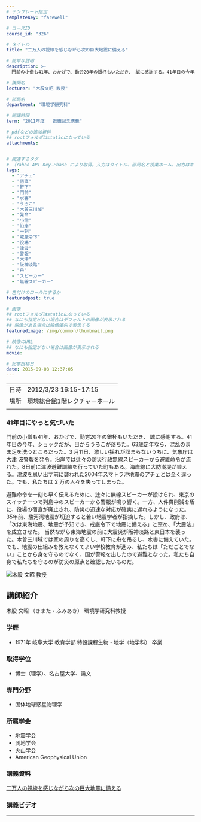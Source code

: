 ```yaml
---
# テンプレート指定
templateKey: "farewell"

# コースID
course_id: "326"

# タイトル
title: "二万人の視線を感じながら次の巨大地震に備える"

# 簡単な説明
description: >-
  門前の小僧も41年、おかげで、勤労20年の銀杯もいただき、 誠に感謝する。41年目の今年、ショックだが、目からうろこが落ちた。63歳定年なら、混乱のまま足を洗うところだった。3 月11日、激しい揺れが収まらないうちに、気象庁は大津 波警報を発令。沿岸では辻々の防災行政無線スピーカーから避難命令が流れた。8日前に津波避難訓練を行っていた町もある。海岸線に大防潮堤が聳える。津波を思い出す前に襲われ ....

# 講師名
lecturer: "木股文昭 教授"

# 部局名
department: "環境学研究科"

# 開講時限
term: "2011年度	退職記念講義"

# pdfなどの追加資料
## rootフォルダはstaticになっている
attachments:


# 関連するタグ
# （Yahoo API Key-Phase により取得。入力はタイトル、部局名と授業ホーム、出力はキーフレーズ（tags））
tags:
  - "アチェ"
  - "宿直"
  - "軒下"
  - "門前"
  - "水害"
  - "うろこ"
  - "木曽三川域"
  - "発令"
  - "小僧"
  - "沿岸"
  - "一刻"
  - "戒厳令下"
  - "役場"
  - "津波"
  - "警報"
  - "大津"
  - "阪神淡路"
  - "舟"
  - "スピーカー"
  - "無線スピーカー"

# 色付けのロールにするか
featuredpost: true

# 画像
## rootフォルダはstaticになっている
## なにも指定がない場合はデフォルトの画像が表示される
## 映像がある場合は映像優先で表示する
featuredimage: /img/common/thumbnail.png

# 映像のURL
## なにも指定がない場合は画像が表示される
movie: 

# 記事投稿日
date: 2015-09-08 12:37:05
---
```


|   |   |
|---|---|
| 日時 | 2012/3/23  16:15-17:15 |
| 場所 | 環境総合館1階レクチャーホール |
|   |   |


### 41年目にやっと気づいた

門前の小僧も41年、おかげで、勤労20年の銀杯もいただき、 誠に感謝する。41年目の今年、ショックだが、目からうろこが落ちた。63歳定年なら、混乱のまま足を洗うところだった。3 月11日、激しい揺れが収まらないうちに、気象庁は大津 波警報を発令。沿岸では辻々の防災行政無線スピーカーから避難命令が流れた。8日前に津波避難訓練を行っていた町もある。海岸線に大防潮堤が聳える。津波を思い出す前に襲われた2004年スマトラ沖地震のアチェとは全く違った。でも、私たちは 2 万の人々を失ってしまった。

避難命令を一刻も早く伝えるために、辻々に無線スピーカーが設けられ、東京のスイッチ一つで列島中のスピーカーから警報が鳴り響く。一方、人件費削減を盾に、役場の宿直が廃止され、防災の迅速な対応が確実に遅れるようになった。35年前、駿河湾地震が切迫すると若い地震学者が指摘した。しかし、政府は、「次は東海地震、地震が予知でき、戒厳令下で地震に備える」と歪め、「大震法」を成立させた。 当然ながら東海地震の前に大震災が阪神淡路と東日本を襲っ た。木曽三川域では家の周りを高くし、軒下に舟を吊るし、水害に備えていた。でも、地震の仕組みを教えなくてよい学校教育が進み、私たちは「ただごとでない」ことから身を守るのでなく、国が警報を出したので避難となった。私たち自身で私たちを守るのが防災の原点と確認したいものだ。


![木股 文昭 教授](https://ocw.nagoya-u.jp/files/326/s_kimata.png) 

## 講師紹介

木股 文昭 （きまた・ふみあき） 環境学研究科教授

### 学歴

* 1971年 岐阜大学 教育学部 特設課程生物・地学（地学科） 卒業

### 取得学位

* 博士（理学）、名古屋大学、論文

### 専門分野

* 固体地球惑星物理学

### 所属学会

* 地震学会
* 測地学会
* 火山学会
* American Geophysical Union


### 講義資料

[二万人の視線を感じながら次の巨大地震に備える](https://ocw.nagoya-u.jp/files/326/H23kimata_lastlecture_materials_kai.pdf) 

### 講義ビデオ


-----